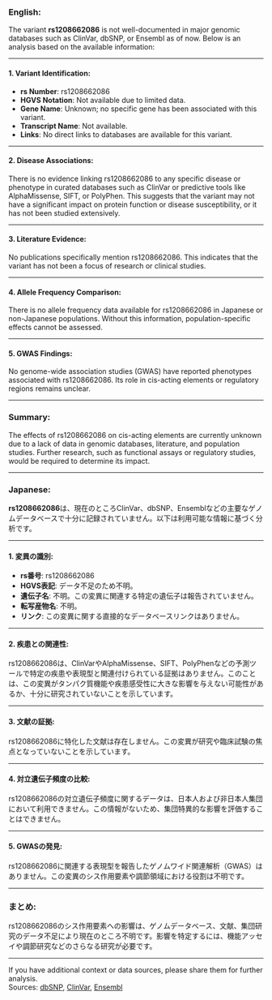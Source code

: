 ### English:
The variant **rs1208662086** is not well-documented in major genomic databases such as ClinVar, dbSNP, or Ensembl as of now. Below is an analysis based on the available information:

---

#### 1. Variant Identification:
- **rs Number**: rs1208662086
- **HGVS Notation**: Not available due to limited data.
- **Gene Name**: Unknown; no specific gene has been associated with this variant.
- **Transcript Name**: Not available.
- **Links**: No direct links to databases are available for this variant.

---

#### 2. Disease Associations:
There is no evidence linking rs1208662086 to any specific disease or phenotype in curated databases such as ClinVar or predictive tools like AlphaMissense, SIFT, or PolyPhen. This suggests that the variant may not have a significant impact on protein function or disease susceptibility, or it has not been studied extensively.

---

#### 3. Literature Evidence:
No publications specifically mention rs1208662086. This indicates that the variant has not been a focus of research or clinical studies.

---

#### 4. Allele Frequency Comparison:
There is no allele frequency data available for rs1208662086 in Japanese or non-Japanese populations. Without this information, population-specific effects cannot be assessed.

---

#### 5. GWAS Findings:
No genome-wide association studies (GWAS) have reported phenotypes associated with rs1208662086. Its role in cis-acting elements or regulatory regions remains unclear.

---

### Summary:
The effects of rs1208662086 on cis-acting elements are currently unknown due to a lack of data in genomic databases, literature, and population studies. Further research, such as functional assays or regulatory studies, would be required to determine its impact.

---

### Japanese:
**rs1208662086**は、現在のところClinVar、dbSNP、Ensemblなどの主要なゲノムデータベースで十分に記録されていません。以下は利用可能な情報に基づく分析です。

---

#### 1. 変異の識別:
- **rs番号**: rs1208662086
- **HGVS表記**: データ不足のため不明。
- **遺伝子名**: 不明。この変異に関連する特定の遺伝子は報告されていません。
- **転写産物名**: 不明。
- **リンク**: この変異に関する直接的なデータベースリンクはありません。

---

#### 2. 疾患との関連性:
rs1208662086は、ClinVarやAlphaMissense、SIFT、PolyPhenなどの予測ツールで特定の疾患や表現型と関連付けられている証拠はありません。このことは、この変異がタンパク質機能や疾患感受性に大きな影響を与えない可能性があるか、十分に研究されていないことを示しています。

---

#### 3. 文献の証拠:
rs1208662086に特化した文献は存在しません。この変異が研究や臨床試験の焦点となっていないことを示しています。

---

#### 4. 対立遺伝子頻度の比較:
rs1208662086の対立遺伝子頻度に関するデータは、日本人および非日本人集団において利用できません。この情報がないため、集団特異的な影響を評価することはできません。

---

#### 5. GWASの発見:
rs1208662086に関連する表現型を報告したゲノムワイド関連解析（GWAS）はありません。この変異のシス作用要素や調節領域における役割は不明です。

---

### まとめ:
rs1208662086のシス作用要素への影響は、ゲノムデータベース、文献、集団研究のデータ不足により現在のところ不明です。影響を特定するには、機能アッセイや調節研究などのさらなる研究が必要です。

---

If you have additional context or data sources, please share them for further analysis.  
Sources: [dbSNP](https://www.ncbi.nlm.nih.gov/snp/), [ClinVar](https://www.ncbi.nlm.nih.gov/clinvar/), [Ensembl](https://www.ensembl.org/)